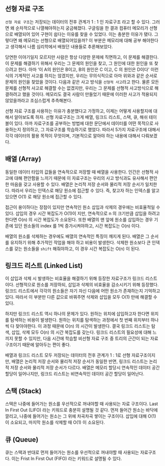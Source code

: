 ## 선형 자료 구조

`선형 자료 구조`는 저장되는 데이터의 전후 관계가 1 : 1 인 자료구조 라고 할 수 있다. 그러면 왜 순차적으로 나열해야하는지 궁금해졌다. 구글링을 한 결과 컴퓨터 메모리가 선형으로 배열되어 있어 구현이 쉽다는 이유를 찾을 수 있었다. 이는 충분한 이유가 됐다. 그렇다면 왜 메모리는 선형으로 배열되어있을까? 이 부분은 메모리에 대해 공부 해야한다고 생각해서 나름 심리학에서 배웠던 내용들로 추론해보았다.

당연한 이야기일지 모르지만 사람은 항상 다양한 문제에 직면하고, 이 문제를 해결한다. 이 문제를 해결하기 위해서 우리는 그 문제의 원인을 찾고, 그 원인에 대한 원인을 또 찾으려고 한다. 아마 ‘이 A의 원인은 B이고, B의 원인은 C 이고, C 의 원인은 D이다' 이런 식의 기계적인 사고를 하지는 않겠지만, 우리는 무의식적으로 아마 위와과 같은 순서로 문제의 원인을 찾았을 것이다. 다음과 같은 사고 방식을 `선형적 사고`라고 한다. 물론 모든 문제를 선형적 사고로 해결할 수는 없겠지만, 우리는 그 문제를 선형적 사고방식으로 해결하려고 했을 것이다. 메모리도 결국 사람이 만들었기 때문에 이러한 사고가 적용되지 않았을까라고 조심스럽게 추측해본다.

선형 자료 구조를 사용하는 이유가 충분했다고 가정하고, 이제는 어떻게 사용할지에 대해서 알아보도록 하자. 선형 자료구조는 크게 배열, 링크드 리스트, 스택, 큐, 해쉬 테이블이 있다. 아까 자료구조를 공부하는 방법에 대한 문단에서 데이터를 어떤 목적으로 사용하는지 정의하고, 그 자료구조를 학습하기로 했었다. 따라서 5가지 자료구조에 대해서 각각 데이터의 활용 목적이 무엇이며, 기본적으로 알아야 하는 내용에 대해서 다뤄보겠다.

## 배열 (Array)

동일한 데이터 타입의 값들을 연속적으로 저장할 때 배열을 사용한다. 인간은 선형적 사고에 대해 편안함을 느끼기 때문에 이 자료구조는 우리의 사고 방식과도 유사해서 편안한 마음을 갖고 사용할 수 있다. 배열은 논리적 저장 순서와 물리적 저장 순서가 일치한다. 따라서 우리는 인덱스로 해당 원소에 접근할 수 있다. 즉, 찾고자 하는 인덱스를 알고 있으면 O(1) 로 해당 원소에 접근할 수 있다.

접근이 용이하다는 장점이 있지만 연속적인 원소 삽입과 삭제의 경우에는 비효율적일 수 있다. 삽입의 경우 시간 복잡도가 O(1)이 지만, 연속적으로 n 의 크기만큼 삽입을 하려고 한다면 O(n) 의 시간 복잡도가 소요된다. 또한 배열의 맨 앞에 원소를 삽입하는 경우 기존에 있던 원소들의 index 를 1씩 증가시켜야하고, 시간 복잡도는 O(n) 이다.

배열의 원소를 삭제하는 경우에도 배열의 연속적인 특징이 깨지게 된다. 배열은 그 순서를 유지하기 위해 추가적인 작업을 해야 하고 비용이 발생한다. 삭제한 원소보다 큰 인덱스를 갖는 원소들을 `shift` 해줘야하고, 이 경우 시간 복잡도는 O(n) 이 된다.

## 링크드 리스트 (Linked List)

이 삽입과 삭제 시 발생하는 비효율을 해결하기 위해 등장한 자료구조가 링크드 리스트이다. 선형적으로 원소를 저장하되, 삽입과 삭제의 비효율을 감소시키기 위해 등장했다. 링크드 리스트에서 각각의 원소들은 자기 자신 다음에 어떤 원소가 존재하는지 기억하고 있다. 따라서 이 부분만 다른 값으로 바꿔주면 삭제와 삽입을 모두 O(1) 만에 해결할 수 있다.

하지만 링크드 리스트 역시 하나의 문제가 있다. 원하는 위치에 삽입하고자 한다면 위치를 탐색하는 비용이 발생한다. 원하는 위치를 탐색하는 과정에서 첫 번째 위치부터 하나씩 다 찾아야한다. 이 과정 때문에 O(n) 의 시간이 발생한다. 결국 링크드 리스트는 탐색, 삽입, 삭제 모두 O(n) 의 시간 복잡도를 갖는다. 링크드 리스트의 필요성에 대해 느끼지 못할 수 있지만, 다음 시간에 학습할 비선형 자료 구조 중 트리의 근간이 되는 자료구조이기 때문에 알아두는 편이 좋다.

배열과 링크드 리스트 모두 저장되는 데이터의 전후 관계가 1 : 1로 선형 자료구조이지만, 배열은 논리적 저장 순서와 물리적 저장 순서가 동일한 반면, 링크드 리스트는 논리적 저장 순서와 물리적 저장 순서가 다르다. 배열은 메모리 할당시 연속적인 데이터 공간 할당이 일어나지만, 링크드 리스트는 비연속적인 데이터 공간 할당이 일어난다.

## 스택 (Stack)

스택은 나중에 들어가는 원소를 우선적으로 꺼내야할 때 사용되는 자료 구조이다. Last In First Out (LIFO) 라는 키워드로 충분히 설명될 것 같다. 먼저 들어간 원소는 바닥에 깔리고, 나중에 들어가는 원소는 그 위에 차곡차곡 쌓이는 구조이다. 삽입에 대해 O(1) 이 소요되고, 마지막 원소를 삭제할 때 O(1) 이 소요된다.

## 큐 (Queue)

큐는 스택과 반대로 먼저 들어가는 원소를 우선적으로 꺼내야할 때 사용되는 자료구조다. 이는 Frist In First Out (FIFO) 라는 키워드로 설명될 수 있다.
